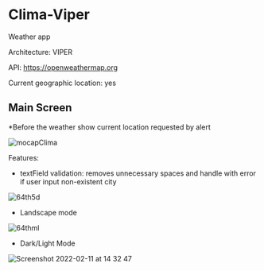 # Clima-Viper

Weather app

Architecture: VIPER

API: https://openweathermap.org

Сurrent geographic location: yes


## Main Screen

*Before the weather show current location requested by alert

![mocapClima](https://user-images.githubusercontent.com/90447243/153580045-d3bd2223-210e-48e5-91ee-1365e45b75ea.png)


Features: 
   - textField validation: removes unnecessary spaces and handle with error if user input non-existent city
  
  ![64th5d](https://user-images.githubusercontent.com/90447243/153581863-a130ca3b-4d6f-43e8-bbc2-31729a620893.gif)



   - Landscape mode

  ![64thml](https://user-images.githubusercontent.com/90447243/153582489-ea6f21c2-bb50-40f4-88d6-9ca3e2fc7735.gif)
  
  
  
   - Dark/Light Mode

  ![Screenshot 2022-02-11 at 14 32 47](https://user-images.githubusercontent.com/90447243/153584538-70e939ee-5bf9-4990-8aed-eebb95482891.png)

  




